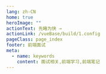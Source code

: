 ```yaml
---
lang: zh-CN
home: true
heroImage: ""
actionText: 先睹为快 →
actionLink: /vueBase/build/1.config
pageClass: page_index
footer: 前端面试
meta:
  - name: keywords
    content: 面试相关,前端学习,前端笔记
---
```


<template>
  <div id="app">
    <mindmap v-model="data" height="1000"></mindmap>
  </div>
</template>

<script>
import mindmap from '@hellowuxin/mindmap'

export default {
  name: 'App',
  components: {
    mindmap
  },
  data: () => ({
    data: [
      {
        name:"Vue",
        children:
          [
            {
              name:"基础知识",
              children:[
                  {name:"构建基础篇", children: []},
                  {name:"开发技巧", children: []}
              ]
            },
            {
              name:"高级知识",
              children:[
                  {name:"vue组件精讲", children: []}
              ]
            },
            {
              name:"源码知识",
              children:[
                  {name:"Vue源码解析", children: []},
                  {name:"Element源码解析", children: []}
              ]
            }
          ]
      }
    ]
  })
}
</script>
